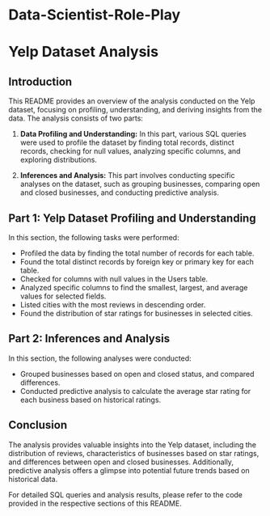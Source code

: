 # Data-Scientist-Role-Play

# Yelp Dataset Analysis

## Introduction
This README provides an overview of the analysis conducted on the Yelp dataset, focusing on profiling, understanding, and deriving insights from the data. The analysis consists of two parts: 

1. **Data Profiling and Understanding:** In this part, various SQL queries were used to profile the dataset by finding total records, distinct records, checking for null values, analyzing specific columns, and exploring distributions.
   
2. **Inferences and Analysis:** This part involves conducting specific analyses on the dataset, such as grouping businesses, comparing open and closed businesses, and conducting predictive analysis.

## Part 1: Yelp Dataset Profiling and Understanding
In this section, the following tasks were performed:

- Profiled the data by finding the total number of records for each table.
- Found the total distinct records by foreign key or primary key for each table.
- Checked for columns with null values in the Users table.
- Analyzed specific columns to find the smallest, largest, and average values for selected fields.
- Listed cities with the most reviews in descending order.
- Found the distribution of star ratings for businesses in selected cities.

## Part 2: Inferences and Analysis
In this section, the following analyses were conducted:

- Grouped businesses based on open and closed status, and compared differences.
- Conducted predictive analysis to calculate the average star rating for each business based on historical ratings.

## Conclusion
The analysis provides valuable insights into the Yelp dataset, including the distribution of reviews, characteristics of businesses based on star ratings, and differences between open and closed businesses. Additionally, predictive analysis offers a glimpse into potential future trends based on historical data.

For detailed SQL queries and analysis results, please refer to the code provided in the respective sections of this README.

